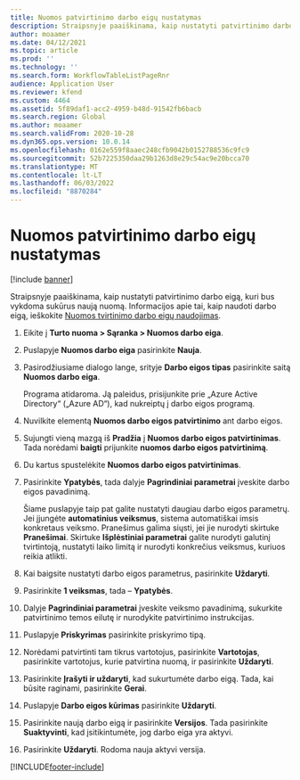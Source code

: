 ```yaml
---
title: Nuomos patvirtinimo darbo eigų nustatymas
description: Straipsnyje paaiškinama, kaip nustatyti patvirtinimo darbo eigą, kuri bus vykdoma sukūrus naują nuomą.
author: moaamer
ms.date: 04/12/2021
ms.topic: article
ms.prod: ''
ms.technology: ''
ms.search.form: WorkflowTableListPageRnr
audience: Application User
ms.reviewer: kfend
ms.custom: 4464
ms.assetid: 5f89daf1-acc2-4959-b48d-91542fb6bacb
ms.search.region: Global
ms.author: moaamer
ms.search.validFrom: 2020-10-28
ms.dyn365.ops.version: 10.0.14
ms.openlocfilehash: 0162e559f8aaec248cfb9042b0152788536c9fc9
ms.sourcegitcommit: 52b7225350daa29b1263d8e29c54ac9e20bcca70
ms.translationtype: MT
ms.contentlocale: lt-LT
ms.lasthandoff: 06/03/2022
ms.locfileid: "8870284"
---
```

# <a name="set-up-lease-approval-workflows"></a>Nuomos patvirtinimo darbo eigų nustatymas

[!include [banner](../includes/banner.md)]

Straipsnyje paaiškinama, kaip nustatyti patvirtinimo darbo eigą, kuri bus vykdoma sukūrus naują nuomą. Informacijos apie tai, kaip naudoti darbo eigą, ieškokite [Nuomos tvirtinimo darbo eigų naudojimas](use-create-lease-wrkflw.md). 

1. Eikite į **Turto nuoma \> Sąranka \> Nuomos darbo eiga**.
2. Puslapyje **Nuomos darbo eiga** pasirinkite **Nauja**.
3. Pasirodžiusiame dialogo lange, srityje **Darbo eigos tipas** pasirinkite saitą **Nuomos darbo eiga**.

    Programa atidaroma. Ją paleidus, prisijunkite prie „Azure Active Directory“ („Azure AD“), kad nukreiptų į darbo eigos programą.

4. Nuvilkite elementą **Nuomos darbo eigos patvirtinimo** ant darbo eigos.
5. Sujungti vieną mazgą iš **Pradžia** į **Nuomos darbo eigos patvirtinimas**. Tada norėdami **baigti** prijunkite **nuomos darbo eigos patvirtinimą**.
6. Du kartus spustelėkite **Nuomos darbo eigos patvirtinimas**.
7. Pasirinkite **Ypatybės**, tada dalyje **Pagrindiniai parametrai** įveskite darbo eigos pavadinimą.

    Šiame puslapyje taip pat galite nustatyti daugiau darbo eigos parametrų. Jei įjungėte **automatinius veiksmus**, sistema automatiškai imsis konkretaus veiksmo. Pranešimus galima siųsti, jei jie nurodyti skirtuke **Pranešimai**. Skirtuke **Išplėstiniai parametrai** galite nurodyti galutinį tvirtintoją, nustatyti laiko limitą ir nurodyti konkrečius veiksmus, kuriuos reikia atlikti.

8. Kai baigsite nustatyti darbo eigos parametrus, pasirinkite **Uždaryti**.
9. Pasirinkite **1 veiksmas**, tada – **Ypatybės**.
10. Dalyje **Pagrindiniai parametrai** įveskite veiksmo pavadinimą, sukurkite patvirtinimo temos eilutę ir nurodykite patvirtinimo instrukcijas.
11. Puslapyje **Priskyrimas** pasirinkite priskyrimo tipą.
12. Norėdami patvirtinti tam tikrus vartotojus, pasirinkite **Vartotojas**, pasirinkite vartotojus, kurie patvirtina nuomą, ir pasirinkite **Uždaryti**.
13. Pasirinkite **Įrašyti ir uždaryti**, kad sukurtumėte darbo eigą. Tada, kai būsite raginami, pasirinkite **Gerai**.
14. Puslapyje **Darbo eigos kūrimas** pasirinkite **Uždaryti**.
14. Pasirinkite naują darbo eigą ir pasirinkite **Versijos**. Tada pasirinkite **Suaktyvinti**, kad įsitikintumėte, jog darbo eiga yra aktyvi.
15. Pasirinkite **Uždaryti**. Rodoma nauja aktyvi versija.


[!INCLUDE[footer-include](../../includes/footer-banner.md)]
